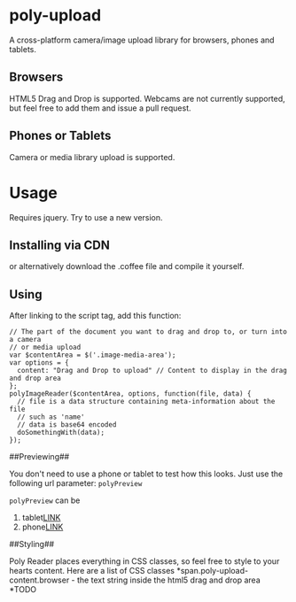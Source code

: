 poly-upload
===========

A cross-platform camera/image upload library for browsers, phones and tablets.

## Browsers ##
HTML5 Drag and Drop is supported.
Webcams are not currently supported, but feel free to add them and issue a pull request.

## Phones or Tablets ##
Camera or media library upload is supported.

Usage
===========

Requires jquery.  Try to use a new version.

## Installing via CDN ##

or alternatively download the .coffee file and compile it yourself.

## Using ##

After linking to the script tag, add this function:

    // The part of the document you want to drag and drop to, or turn into a camera
    // or media upload
    var $contentArea = $('.image-media-area');
    var options = {
      content: "Drag and Drop to upload" // Content to display in the drag and drop area
    };
    polyImageReader($contentArea, options, function(file, data) {
      // file is a data structure containing meta-information about the file
      // such as 'name'
      // data is base64 encoded
      doSomethingWith(data);
    });

##Previewing##

You don't need to use a phone or tablet to test how this looks.  Just use the
following url parameter:  `polyPreview`

`polyPreview` can be
1. tablet[LINK](LINK)
2. phone[LINK](LINK)

##Styling##

Poly Reader places everything in CSS classes, so feel free to style to your hearts content.  Here
are a list of CSS classes
  *span.poly-upload-content.browser - the text string inside the html5 drag and drop area
  *TODO

